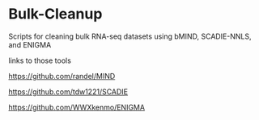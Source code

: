 # Bulk-Cleanup

Scripts for cleaning bulk RNA-seq datasets using bMIND, SCADIE-NNLS, and ENIGMA

links to those tools


https://github.com/randel/MIND

https://github.com/tdw1221/SCADIE

https://github.com/WWXkenmo/ENIGMA
